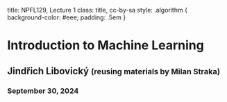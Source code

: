 title: NPFL129, Lecture 1
class: title, cc-by-sa
style: .algorithm { background-color: #eee; padding: .5em }
# Introduction to Machine Learning

## Jindřich Libovický <small>(reusing materials by Milan Straka)</small>

### September 30, 2024
